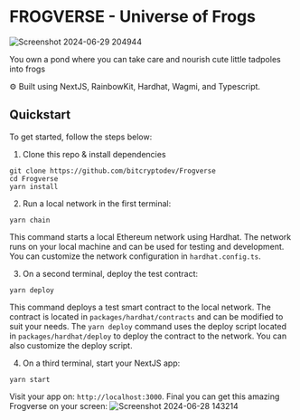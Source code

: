 # FROGVERSE - Universe of Frogs
![Screenshot 2024-06-29 204944](https://github.com/bitcryptodev/Frogverse/assets/174127591/43ce20bc-8a01-4f79-a290-24bc0069c5f2)

You own a pond where you can take care and nourish cute little tadpoles into frogs

⚙️ Built using NextJS, RainbowKit, Hardhat, Wagmi, and Typescript.


## Quickstart

To get started, follow the steps below:

1. Clone this repo & install dependencies

```
git clone https://github.com/bitcryptodev/Frogverse
cd Frogverse
yarn install
```

2. Run a local network in the first terminal:

```
yarn chain
```

This command starts a local Ethereum network using Hardhat. The network runs on your local machine and can be used for testing and development. You can customize the network configuration in `hardhat.config.ts`.

3. On a second terminal, deploy the test contract:

```
yarn deploy
```

This command deploys a test smart contract to the local network. The contract is located in `packages/hardhat/contracts` and can be modified to suit your needs. The `yarn deploy` command uses the deploy script located in `packages/hardhat/deploy` to deploy the contract to the network. You can also customize the deploy script.

4. On a third terminal, start your NextJS app:

```
yarn start
```

Visit your app on: `http://localhost:3000`. Final you can get this amazing Frogverse on your screen: 
![Screenshot 2024-06-28 143214](https://github.com/bitcryptodev/Frogverse/assets/174127591/a721b0e4-a270-4e63-bb5d-4ac3ee8e0475)

